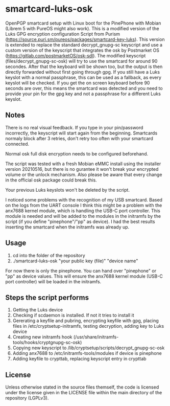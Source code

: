 # smartcard-luks-osk

OpenPGP smartcard setup with Linux boot for the PinePhone with Mobian (Librem 5 with PureOS might also work).
This is a modified version of the Luks GPG encryption configuration Script from Purism (https://source.puri.sm/pureos/packages/smartcard-key-luks). This version is extended to replace the standard decrypt_gnupg-sc keyscript and use a custom version of the keyscript that integrates the osk by Postmarket OS (https://gitlab.com/postmarketOS/osk-sdl).
The modified keyscript (files/decrypt_gnupg-sc-osk) will try to use the smartcard for around 90 secondes. After that the keyboard will be shown too, but the output is then directly forwarded without first going through gpg. If you still have a Luks keyslot with a normal passphrase, this can be used as a fallback, as every keyslot will be checked. If you get the on screen keyboard before 90 seconds are over, this means the smartcard was detected and you need to provide your pin for the gpg key and not a passphrase for a different Luks keyslot.

## Notes

There is no real visual feedback. If you type in your pin/password incorrectly, the keyscript will start again from the beginning. 
Smartcards normaly block after 3 retries, don't retry too often with your smartcard connected. 

Normal osk full disk encryption needs to be configured beforehand.

The script was tested with a fresh Mobian eMMC install using the installer version 20210516, but there is no gurantee it won't break your encrypted volume or the unlock mechanism.
Also please be aware that every change in the official osk package could break this.

Your previous Luks keyslots won't be deleted by the script.

I noticed some problems with the recognition of my USB smartcard. Based on the logs from the UART console I think this might be a problem with the anx7688 kernel module, which is handling the USB-C port controller. This module is needed and will be added to the modules in the initramfs by the script (if you define "pinephone"/"pp" as device). I had the best results inserting the smartcard when the initramfs was already up. 

## Usage

1. cd into the folder of the repository
2. ./smartcard-luks-osk "your public key (file)" "device name"

For now there is only the pinephone. You can hand over "pinephone" or "pp" as device values. This will ensure the anx7688 kernel module (USB-C port controller) will be loaded in the initramfs.

## Steps the script performs

1. Getting the Luks device
2. Checking if scdaemon is installed. If not it tries to install it
3. Gererating a keyfile and pubring, encrypting keyfile with gpg, placing files in /etc/cryptsetup-initramfs, testing decryption, adding key to Luks device
5. Creating new initramfs hook (/usr/share/initramfs-tools/hooks/cryptgnupg-sc-osk)
6. Copying new keyscript to /lib/cryptsetup/scripts/decrypt_gnupg-sc-osk
7. Adding anx7688 to /etc/initramfs-tools/modules if device is pinephone
8. Adding keyfile to crypttab, replacing keyscript entry in crypttab

## License

Unless otherwise stated in the source files themself, the code is licensed under the license given in the LICENSE file within the main directory of the repository (LGPLv3). 
